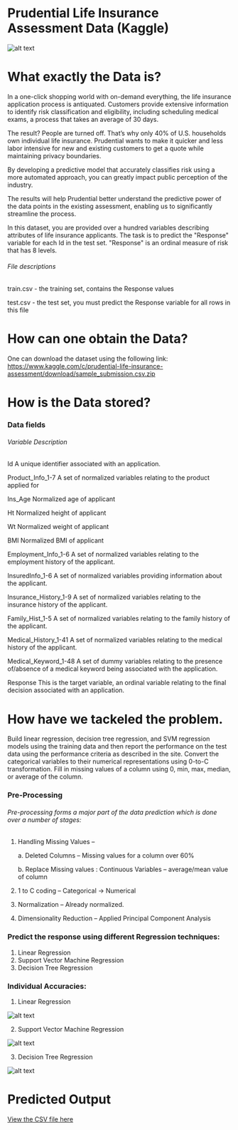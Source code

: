# Prudential Life Insurance Assessment Data (Kaggle)

![alt text](https://github.com/swarupmishal/Data-Science-Using-R/blob/master/Extras/front_page.png)

# What exactly the Data is?
In a one-click shopping world with on-demand everything, the life insurance application process is antiquated. Customers provide extensive information to identify risk classification and eligibility, including scheduling medical exams, a process that takes an average of 30 days.

The result? People are turned off. That’s why only 40% of U.S. households own individual life insurance. Prudential wants to make it quicker and less labor intensive for new and existing customers to get a quote while maintaining privacy boundaries.

By developing a predictive model that accurately classifies risk using a more automated approach, you can greatly impact public perception of the industry.

The results will help Prudential better understand the predictive power of the data points in the existing assessment, enabling us to significantly streamline the process.

In this dataset, you are provided over a hundred variables describing attributes of life insurance applicants. The task is to predict the "Response" variable for each Id in the test set. "Response" is an ordinal measure of risk that has 8 levels.

###### File descriptions

train.csv - the training set, contains the Response values

test.csv - the test set, you must predict the Response variable for all rows in this file

# How can one obtain the Data?
One can download the dataset using the following link:
https://www.kaggle.com/c/prudential-life-insurance-assessment/download/sample_submission.csv.zip

# How is the Data stored?
### Data fields

###### Variable	Description
Id	A unique identifier associated with an application.

Product_Info_1-7	A set of normalized variables relating to the product applied for

Ins_Age	Normalized age of applicant

Ht	Normalized height of applicant

Wt	Normalized weight of applicant

BMI	Normalized BMI of applicant

Employment_Info_1-6	A set of normalized variables relating to the employment history of the applicant.

InsuredInfo_1-6	A set of normalized variables providing information about the applicant.

Insurance_History_1-9	A set of normalized variables relating to the insurance history of the applicant.

Family_Hist_1-5	A set of normalized variables relating to the family history of the applicant.

Medical_History_1-41	A set of normalized variables relating to the medical history of the applicant.

Medical_Keyword_1-48	A set of dummy variables relating to the presence of/absence of a medical keyword being associated with the 
application.

Response	This is the target variable, an ordinal variable relating to the final decision associated with an application.

# How have we tackeled the problem.
Build linear regression, decision tree regression, and SVM regression models using the training data and then report the performance on the test data using the performance criteria as described in the site. Convert the categorical variables to their numerical representations using 0-to-C transformation. Fill in missing values of a column using 0, min, max, median, or average of the column.

### Pre-Processing
###### Pre-processing forms a major part of the data prediction which is done over a number of stages:
1. Handling Missing Values – 

    a. Deleted Columns – Missing values for a column over 60%
    
    b. Replace Missing values : Continuous Variables – average/mean value of column
2. 1 to C coding – Categorical -> Numerical
3. Normalization – Already normalized.
4. Dimensionality Reduction – Applied Principal Component Analysis

### Predict the response using different Regression techniques:
1. Linear Regression 
2. Support Vector Machine Regression 
3. Decision Tree Regression 

### Individual Accuracies:
1. Linear Regression 

![alt text](https://github.com/swarupmishal/Data-Science-Using-R/blob/master/Extras/Picture1.png)

2. Support Vector Machine Regression 

![alt text](https://github.com/swarupmishal/Data-Science-Using-R/blob/master/Extras/Picture2.png)

3. Decision Tree Regression

![alt text](https://github.com/swarupmishal/Data-Science-Using-R/blob/master/Extras/Picture3.png)


# Predicted Output
[View the CSV file here](https://github.com/swarupmishal/Data-Science-Using-R/blob/master/Outputs/decision_tree_solution.csv)
